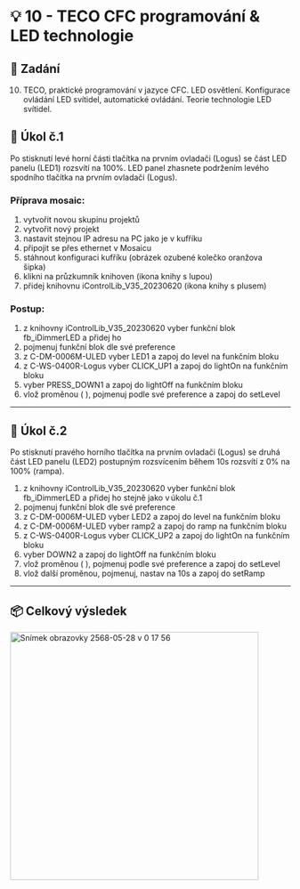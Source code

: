 
# 💡 10 - TECO CFC programování & LED technologie

## 🎯 Zadání

10. TECO, praktické programování v jazyce CFC. LED osvětlení. Konfigurace ovládání LED svítidel, automatické ovládání. Teorie technologie LED svítidel. 

## 🧪 Úkol č.1
Po stisknutí levé horní části tlačítka na prvním ovladači (Logus) se část LED panelu (LED1) rozsvítí na 100%. LED panel zhasnete podržením levého spodního tlačítka na prvním ovladači (Logus). 

### Příprava mosaic: 

1. vytvořit novou skupinu projektů   
2. vytvořit nový projekt   
3. nastavit stejnou IP adresu na PC jako je v kufříku   
4. připojit se přes ethernet v Mosaicu   
5. stáhnout konfiguraci kufříku (obrázek ozubené kolečko oranžova šipka)    
6. klikni na průzkumník knihoven (ikona knihy s lupou)    
7. přidej knihovnu iControlLib_V35_20230620 (ikona knihy s plusem)   

### Postup:

1. z knihovny iControlLib_V35_20230620 vyber funkční blok fb_iDimmerLED a přidej ho  
2. pojmenuj funkční blok dle své preference  
3. z C-DM-0006M-ULED vyber LED1 a zapoj do level na funkčním bloku  
4. z C-WS-0400R-Logus vyber CLICK_UP1 a zapoj do lightOn na funkčním bloku  
5. vyber PRESS_DOWN1 a zapoj do lightOff na funkčním bloku  
6. vlož proměnou ( ), pojmenuj podle své preference a zapoj do setLevel  

---

## 🧪 Úkol č.2
Po stisknutí pravého horního tlačítka na prvním ovladači (Logus) se druhá část LED panelu (LED2) postupným rozsvícením během 10s rozsvítí z 0% na 100% (rampa).

1. z knihovny iControlLib_V35_20230620 vyber funkční blok fb_iDimmerLED a přidej ho stejně jako v úkolu č.1  
2. pojmenuj funkční blok dle své preference  
3. z C-DM-0006M-ULED vyber LED2 a zapoj do level na funkčním bloku  
4. z C-DM-0006M-ULED vyber ramp2 a zapoj do ramp na funkčním bloku  
5. z C-WS-0400R-Logus vyber CLICK_UP2 a zapoj do lightOn na funkčním bloku  
6. vyber DOWN2 a zapoj do lightOff na funkčním bloku  
7. vlož proměnou ( ), pojmenuj podle své preference a zapoj do setLevel  
8. vlož další proměnou, pojmenuj, nastav na 10s a zapoj do setRamp  

---

## 📦 Celkový výsledek
<img width="446" alt="Snímek obrazovky 2568-05-28 v 0 17 56" src="https://github.com/user-attachments/assets/7b2ccee1-d77f-4bf6-8bd4-a36bff215a5f" />


